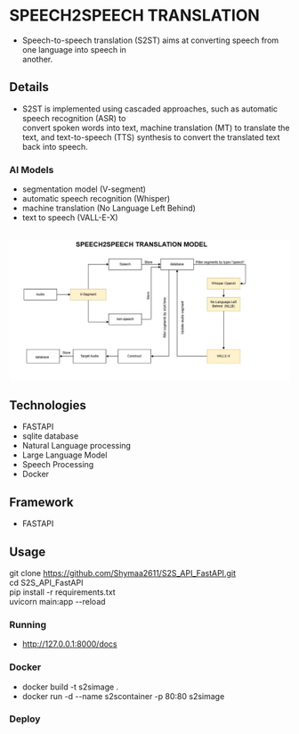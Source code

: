 # SPEECH2SPEECH TRANSLATION 
 - Speech-to-speech translation (S2ST) aims at converting speech from one language into speech in    
   another.

## Details
 - S2ST is implemented using cascaded approaches, such as  automatic speech recognition (ASR) to  
   convert spoken words into text, machine translation (MT) to translate the text, and text-to-speech (TTS) synthesis to convert the translated text back into  speech. 

### AI Models
- segmentation model (V-segment)
- automatic speech recognition (Whisper)
- machine translation (No Language Left Behind)
- text to speech (VALL-E-X)
<br/><br/>

![S2ST](api_process_image.jpg)


## Technologies
- FASTAPI
- sqlite database
- Natural Language processing
- Large Language Model
- Speech Processing
- Docker

## Framework 
- FASTAPI

## Usage
  git clone https://github.com/Shymaa2611/S2S_API_FastAPI.git
  <br>
  cd S2S_API_FastAPI
  <br>
  pip install -r requirements.txt
  <br>
  uvicorn main:app --reload


### Running
 
  - http://127.0.0.1:8000/docs



### Docker
 
  - docker build -t s2simage .
  - docker run -d --name s2scontainer -p 80:80 s2simage


### Deploy

  




